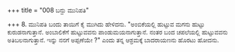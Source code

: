 +++
title = "008 ಬನ್ದು ಮುನಿಪತಿ"

+++
8. ಮುನಿಪತಿ ಬಂದು ತಾಯಿಗೆ ಕೈ ಮುಗಿದು ಹೇಳಿದನು. "ಅಂಬಿಕೆಯಲ್ಲಿ ಹುಟ್ಟುವ ಮಗನು ಹುಟ್ಟು ಕುರುಡನಾಗುತ್ತಾನೆ. ಅಂಬಾಲಿಕೆಗೆ ಹುಟ್ಟುವವನು ಪಾಂಡುಮಯನಾಗುತ್ತಾನೆ. ನಂತರ ಬಂದ ಚಪಲೆಯಲ್ಲಿ ಹುಟ್ಟುವವನು ಅತಿಬಲನಾಗುತ್ತಾನೆ. ಇನ್ನು ನನಗೆ ಅಪ್ಪಣೆಯೇ ?" ಎಂದು ತನ್ನ ಆಶ್ರಮಕ್ಕೆ ಬಾದರಾಯಣನು ಹೊರಟು ಹೋದನು.